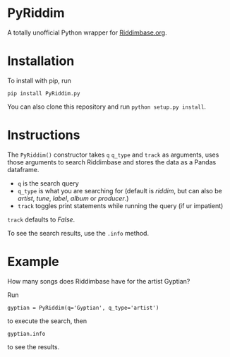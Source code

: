 # PyRiddim
A totally unofficial Python wrapper for [Riddimbase.org](http://www.riddimbase.org/riddimbase.php).

# Installation
To install with pip, run

`pip install PyRiddim.py`

You can also clone this repository and run `python setup.py install`.

# Instructions
The `PyRiddim()` constructor takes `q` `q_type` and `track` as arguments, uses those arguments to search Riddimbase and stores the data as a Pandas dataframe.

- `q` is the search query
- `q_type` is what you are searching for (default is *riddim*, but can also be *artist*, *tune*, *label*, *album* or *producer*.)
- `track` toggles print statements while running the query (if ur impatient)

`track` defaults to *False*.

To see the search results, use the `.info` method.

# Example
How many songs does Riddimbase have for the artist Gyptian?

Run

`gyptian = PyRiddim(q='Gyptian', q_type='artist')`

to execute the search, then

`gyptian.info`

to see the results.

